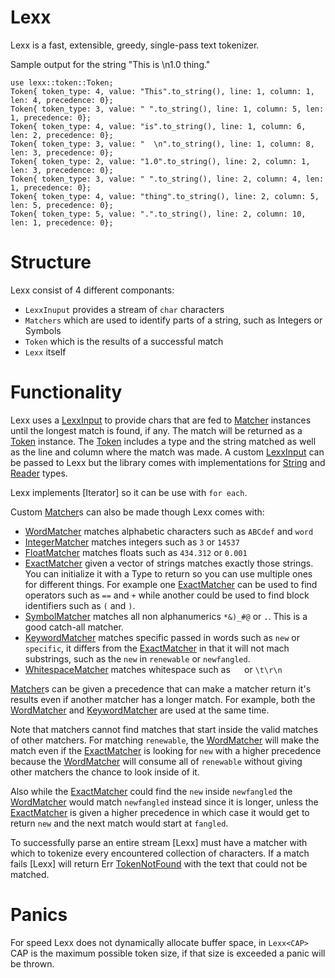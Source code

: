 # Lexx

Lexx is a fast, extensible, greedy, single-pass text tokenizer.

Sample output for the string "This is  \n1.0 thing."
```
use lexx::token::Token;
Token{ token_type: 4, value: "This".to_string(), line: 1, column: 1, len: 4, precedence: 0};
Token{ token_type: 3, value: " ".to_string(), line: 1, column: 5, len: 1, precedence: 0};
Token{ token_type: 4, value: "is".to_string(), line: 1, column: 6, len: 2, precedence: 0};
Token{ token_type: 3, value: "  \n".to_string(), line: 1, column: 8, len: 3, precedence: 0};
Token{ token_type: 2, value: "1.0".to_string(), line: 2, column: 1, len: 3, precedence: 0};
Token{ token_type: 3, value: " ".to_string(), line: 2, column: 4, len: 1, precedence: 0};
Token{ token_type: 4, value: "thing".to_string(), line: 2, column: 5, len: 5, precedence: 0};
Token{ token_type: 5, value: ".".to_string(), line: 2, column: 10, len: 1, precedence: 0};
```
# Structure

Lexx consist of 4 different componants:
* `LexxInuput` provides a stream of `char` characters
* `Matchers` which are used to identify parts of a string, such as Integers or Symbols
* `Token` which is the results of a successful match
* `Lexx` itself

# Functionality

Lexx uses a [LexxInput](crate::input::LexxInput) to provide chars that are fed to
[Matcher](crate::matcher::Matcher) instances until the longest match is found, if any. The
match will be returned as a [Token](token::Token) instance. The
[Token](token::Token) includes a type and the string matched as well as the
line and column where the match was made. A custom [LexxInput](crate::input::LexxInput)
can be passed to Lexx but the library comes with implementations for
[String](crate::input::InputString) and
[Reader](crate::input::InputReader) types.

Lexx implements [Iterator] so it can be use with `for each`.

Custom [Matcher](crate::matcher::Matcher)s can also be made though Lexx comes with:
- [WordMatcher](crate::matcher_word::WordMatcher) matches alphabetic characters such as `ABCdef` and `word`
- [IntegerMatcher](crate::matcher_integer::IntegerMatcher) matches integers such as `3` or `14537`
- [FloatMatcher](crate::matcher_float::FloatMatcher) matches floats such as `434.312` or `0.001`
- [ExactMatcher](crate::matcher_exact::ExactMatcher) given a vector of strings matches exactly those strings.
You can initialize it with a Type to return so you can use multiple ones for different things. For example one
[ExactMatcher](crate::matcher_exact::ExactMatcher) can
be used to find operators such as `==` and `+` while another could be used to find block identifiers
such as `(` and `)`.
- [SymbolMatcher](crate::matcher_symbol::SymbolMatcher) matches all non alphanumerics `*&)_#@` or `.`.
This is a good catch-all matcher.
- [KeywordMatcher](crate::matcher_keyword::KeywordMatcher) matches specific passed in words such as
`new` or `specific`, it differs from the [ExactMatcher](crate::matcher_exact::ExactMatcher) in that it
will not mach substrings, such as the `new` in `renewable` or `newfangled`.
- [WhitespaceMatcher](crate::matcher_whitespace::WhitespaceMatcher) matches whitespace such as `  ` or `\t\r\n`

[Matcher](crate::matcher::Matcher)s can be given a precedence that can make a matcher return it's
results even if another matcher has a longer match. For example, both the [WordMatcher](crate::matcher_word::WordMatcher)
and [KeywordMatcher](crate::matcher_keyword::KeywordMatcher) are used at the same time.

Note that matchers cannot find matches that start inside the valid matches of other matchers.
For matching `renewable`, the [WordMatcher](crate::matcher_word::WordMatcher)
will make the match even if the [ExactMatcher](crate::matcher_exact::ExactMatcher)
is looking for `new` with a higher precedence because the [WordMatcher](crate::matcher_word::WordMatcher)
will consume all of `renewable` without giving other matchers the chance to look inside of it.

Also while the [ExactMatcher](crate::matcher_exact::ExactMatcher)
could find the `new` inside `newfangled` the [WordMatcher](crate::matcher_word::WordMatcher)
would match `newfangled` instead since it is longer, unless the [ExactMatcher](crate::matcher_exact::ExactMatcher) is
given a higher precedence in which case it would get to return `new` and the next match would
start at `fangled`.

To successfully parse an entire stream [Lexx] must have a matcher with which to tokenize every
encountered collection of characters. If a match fails [Lexx] will return Err
[TokenNotFound](crate::LexxError::TokenNotFound) with the text that could not be matched.

# Panics

For speed Lexx does not dynamically allocate buffer space, in `Lexx<CAP>` CAP is the maximum
possible token size, if that size is exceeded a panic will be thrown.
